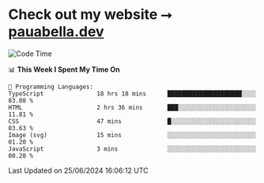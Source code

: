 # Check out my website ⭢ [pauabella.dev](https://pauabella.dev)

<!--START_SECTION:waka-->
![Code Time](http://img.shields.io/badge/Code%20Time-3%2C498%20hrs%2011%20mins-blue)

📊 **This Week I Spent My Time On** 

```text
💬 Programming Languages: 
TypeScript               18 hrs 18 mins      █████████████████████░░░░   83.08 % 
HTML                     2 hrs 36 mins       ███░░░░░░░░░░░░░░░░░░░░░░   11.81 % 
CSS                      47 mins             █░░░░░░░░░░░░░░░░░░░░░░░░   03.63 % 
Image (svg)              15 mins             ░░░░░░░░░░░░░░░░░░░░░░░░░   01.20 % 
JavaScript               3 mins              ░░░░░░░░░░░░░░░░░░░░░░░░░   00.28 % 
```


 Last Updated on 25/06/2024 16:06:12 UTC
<!--END_SECTION:waka-->
